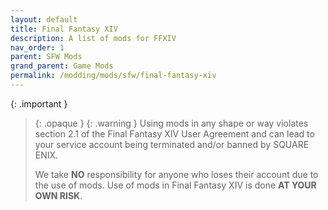 ```yaml
---
layout: default
title: Final Fantasy XIV
description: A list of mods for FFXIV
nav_order: 1
parent: SFW Mods
grand_parent: Game Mods
permalink: /modding/mods/sfw/final-fantasy-xiv
---
```

<!-- 
{: .note }
> {: .opaque }
> 
>
> 
-->
{: .important }
> {: .opaque }
> {: .warning }
> Using mods in any shape or way violates section 2.1 of the Final Fantasy XIV User Agreement and can lead to your service account being terminated and/or banned by SQUARE ENIX.
>
> We take **NO** responsibility for anyone who loses their account due to the use of mods. Use of mods in Final Fantasy XIV is done **AT YOUR OWN RISK**.
